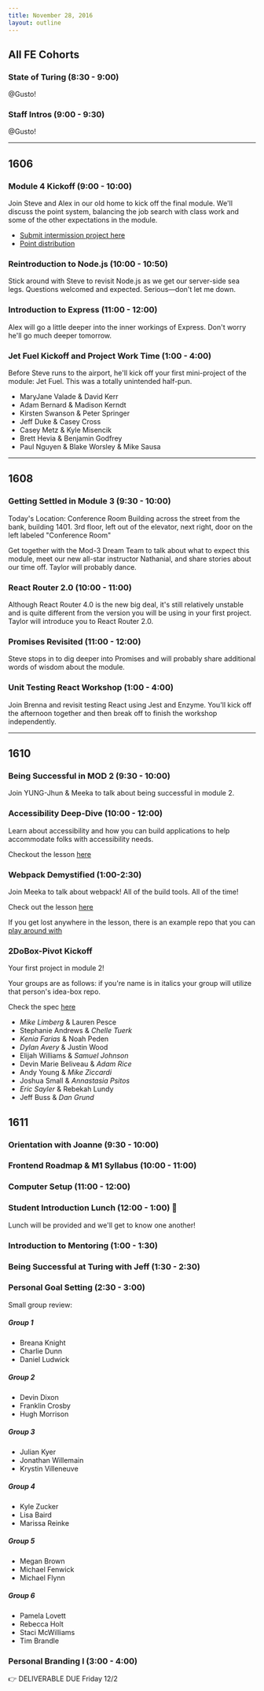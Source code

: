 ```yaml
---
title: November 28, 2016
layout: outline
---
```


## All FE Cohorts

### State of Turing (8:30 - 9:00)

@Gusto!

### Staff Intros (9:00 - 9:30)

@Gusto!

***

## 1606

### Module 4 Kickoff (9:00 - 10:00)

Join Steve and Alex in our old home to kick off the final module. We'll discuss the point system, balancing the job search with class work and some of the other expectations in the module.

- [Submit intermission project here](https://goo.gl/forms/A7jGAmgMKM5FN5sC3)
- [Point distribution](https://docs.google.com/spreadsheets/d/e/2PACX-1vQbumbOLUBmF7mIKBBuDuX6Vohog7VOVtx6F4dVrrvttVVYKLuFZ6wf_z7obIY-XYux0i9WLdGBBSxV/pubhtml?gid=0&single=true)

### Reintroduction to Node.js (10:00 - 10:50)

Stick around with Steve to revisit Node.js as we get our server-side sea legs. Questions welcomed and expected. Serious—don't let me down.

### Introduction to Express (11:00 - 12:00)

Alex will go a little deeper into the inner workings of Express. Don't worry he'll go much deeper tomorrow.

### Jet Fuel Kickoff and Project Work Time (1:00 - 4:00)

Before Steve runs to the airport, he'll kick off your first mini-project of the module: Jet Fuel. This was a totally unintended half-pun.

* MaryJane Valade & David Kerr
* Adam Bernard & Madison Kerndt
* Kirsten Swanson & Peter Springer
* Jeff Duke & Casey Cross
* Casey Metz & Kyle Misencik
* Brett Hevia & Benjamin Godfrey
* Paul Nguyen & Blake Worsley & Mike Sausa

***

## 1608

### Getting Settled in Module 3 (9:30 - 10:00)

Today's Location: Conference Room
Building across the street from the bank, building 1401. 3rd floor, left out of the elevator, next right, door on the left labeled "Conference Room"

Get together with the Mod-3 Dream Team to talk about what to expect this module, meet our new all-star instructor Nathanial, and share stories about our time off. Taylor will probably dance.

### React Router 2.0 (10:00 - 11:00)

Although React Router 4.0 is the new big deal, it's still relatively unstable and is quite different from the version you will be using in your first project. Taylor will introduce you to React Router 2.0.

### Promises Revisited (11:00 - 12:00)

Steve stops in to dig deeper into Promises and will probably share additional words of wisdom about the module.

### Unit Testing React Workshop (1:00 - 4:00)

Join Brenna and revisit testing React using Jest and Enzyme. You'll kick off the afternoon together and then break off to finish the workshop independently.

***

## 1610

### Being Successful in MOD 2 (9:30 - 10:00)

Join YUNG-Jhun & Meeka to talk about being successful in module 2.

### Accessibility Deep-Dive (10:00 - 12:00)

Learn about accessibility and how you can build applications to help accommodate folks with accessibility needs.

Checkout the lesson [here](http://frontend.turing.io/lessons/accessibility-deep-dive.html)

### Webpack Demystified (1:00-2:30)

Join Meeka to talk about webpack! All of the build tools. All of the time!

Check out the lesson [here](http://frontend.turing.io/lessons/webpack-demystified.html)

If you get lost anywhere in the lesson, there is an example repo that you can [play around with](https://github.com/rrgayhart/webpack-demystified-example)

### 2DoBox-Pivot Kickoff

Your first project in module 2!

Your groups are as follows:
if you're name is in italics your group will utilize that person's idea-box repo.

Check the spec [here](http://frontend.turing.io/projects/2DoBox-Pivot)

* *Mike Limberg* & Lauren Pesce
* Stephanie Andrews & *Chelle Tuerk*
* *Kenia Farias* & Noah Peden
* *Dylan Avery* & Justin Wood
* Elijah Williams & *Samuel Johnson*
* Devin Marie Beliveau & *Adam Rice*
* Andy Young & *Mike Ziccardi*
* Joshua Small & *Annastasia Psitos*
* *Eric Sayler* & Rebekah Lundy
* Jeff Buss & *Dan Grund*

## 1611

### Orientation with Joanne (9:30 - 10:00)

### Frontend Roadmap & M1 Syllabus (10:00 - 11:00)

### Computer Setup (11:00 - 12:00)

### Student Introduction Lunch (12:00 - 1:00) :fork_and_knife:
Lunch will be provided and we'll get to know one another!

### Introduction to Mentoring (1:00 - 1:30)

### Being Successful at Turing with Jeff (1:30 - 2:30)

### Personal Goal Setting (2:30 - 3:00)

Small group review:

##### Group 1
- Breana Knight
- Charlie Dunn
- Daniel Ludwick

##### Group 2
- Devin Dixon
- Franklin Crosby
- Hugh Morrison

##### Group 3
- Julian Kyer
- Jonathan Willemain
- Krystin Villeneuve

##### Group 4
- Kyle Zucker
- Lisa Baird
- Marissa Reinke

##### Group 5
- Megan Brown
- Michael Fenwick
- Michael Flynn

##### Group 6
- Pamela Lovett
- Rebecca Holt
- Staci McWilliams
- Tim Brandle

### Personal Branding I (3:00 - 4:00)
:point_right:  DELIVERABLE DUE Friday 12/2
